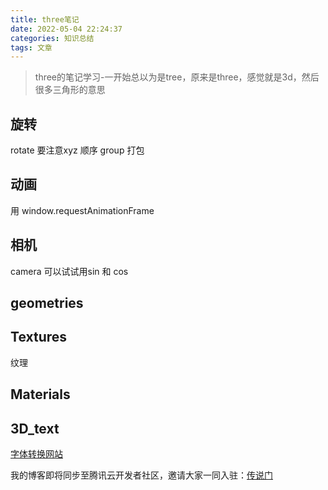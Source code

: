 ```yaml
---
title: three笔记
date: 2022-05-04 22:24:37
categories: 知识总结
tags: 文章
---
```


>three的笔记学习-一开始总以为是tree，原来是three，感觉就是3d，然后很多三角形的意思

## 旋转

rotate 要注意xyz 顺序
group 打包

## 动画

用 window.requestAnimationFrame

## 相机

camera 可以试试用sin 和 cos

## geometries

## Textures

纹理

## Materials

## 3D_text

[字体转换网站](<https://gero3.github.io/facetype.js/>)

我的博客即将同步至腾讯云开发者社区，邀请大家一同入驻：[传说门](<https://cloud.tencent.com/developer/support-plan?invite_code=11fg9t8w9fwtt>)
